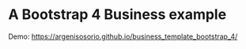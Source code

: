 <h1>A Bootstrap 4 Business example</h1>

Demo: <a href="https://argenisosorio.github.io/business_template_bootstrap_4/">https://argenisosorio.github.io/business_template_bootstrap_4/</a>
